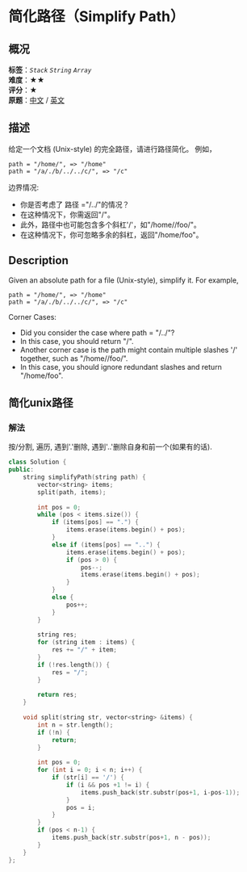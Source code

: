 # 简化路径（Simplify Path）
## 概况
**标签**：*`Stack`*  *`String`*  *`Array`*<br>
**难度**：★★<br>
**评分**：★<br>
**原题**：[中文](https://leetcode-cn.com/problems/simplify-path) / [英文](https://leetcode.com/problems/simplify-path)
## 描述
给定一个文档 (Unix-style) 的完全路径，请进行路径简化。
例如，
```
path = "/home/", => "/home"
path = "/a/./b/../../c/", => "/c"
```
边界情况:
- 你是否考虑了 路径 ="/../"的情况？
- 在这种情况下，你需返回"/"。
- 此外，路径中也可能包含多个斜杠&#39;/&#39;，如"/home//foo/"。
- 在这种情况下，你可忽略多余的斜杠，返回"/home/foo"。
## Description
Given an absolute path for a file (Unix-style), simplify it.
For example,
```
path = "/home/", => "/home"
path = "/a/./b/../../c/", => "/c"
```
Corner Cases:
- Did you consider the case where path = "/../"?
- In this case, you should return "/".
- Another corner case is the path might contain multiple slashes &#39;/&#39; together, such as 
 "/home//foo/".
- In this case, you should ignore redundant slashes and return "/home/foo".
## 简化unix路径
### 解法
按/分割, 遍历, 遇到'.'删除, 遇到'..'删除自身和前一个(如果有的话).
```c++
class Solution {
public:
    string simplifyPath(string path) {
        vector<string> items;
        split(path, items);
        
        int pos = 0;
        while (pos < items.size()) {
            if (items[pos] == ".") {
                items.erase(items.begin() + pos);
            }
            else if (items[pos] == "..") {
                items.erase(items.begin() + pos);
                if (pos > 0) {
                    pos--;
                    items.erase(items.begin() + pos);
                }
            }
            else {
                pos++;
            }
        }
        
        string res;
        for (string item : items) {
            res += "/" + item;
        }
        if (!res.length()) {
            res = "/";
        }
        
        return res;
    }
    
    void split(string str, vector<string> &items) {
        int n = str.length();
        if (!n) {
            return;
        }
        
        int pos = 0;
        for (int i = 0; i < n; i++) {
            if (str[i] == '/') {
                if (i && pos +1 != i) {
                    items.push_back(str.substr(pos+1, i-pos-1));
                }
                pos = i;
            }
        }
        if (pos < n-1) {
            items.push_back(str.substr(pos+1, n - pos));
        }
    }
};
```